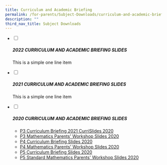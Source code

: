 ```yaml
---
title: Curriculum and Academic Briefing
permalink: /for-parents/Subject-Downloads/curriculum-and-academic-briefing/
description: ""
third_nav_title: Subject Downloads
---
```

<ul class="jekyllcodex_accordion">
  <li>
    <input type="checkbox" id="accordion1">
    <label for="accordion1"><h5>2022 CURRICULUM AND ACADEMIC BRIEFING SLIDES</h5></label>
    <div>
      <p>This is a simple one line item</p>
    </div>
	</li>
	<li>
    <input type="checkbox" id="accordion2">
    <label for="accordion2"><h5>2021 CURRICULUM AND ACADEMIC BRIEFING SLIDES</h5></label>
    <div>
      <p>This is a simple one line item</p>
    </div>
	</li>
	<li>
    <input type="checkbox" id="accordion3">
		<label for="accordion3"><h5>2020 CURRICULUM AND ACADEMIC BRIEFING SLIDES</h5></label>
    <div>
      <ul>
<li><a href="https://punggolcovepri-moe-edu-sg-admin.cwp.sg/qql/slot/u1242/Curriculum%20&amp;%20Academic%20Briefing/P3%20CURRICULUM%20BRIEFING%202020%20HANDOUT.pdf" target="_blank" rel="noopener">P3 Curriculum Briefing 2021 CurriSlides 2020</a></li>
<li><a href="https://punggolcovepri-moe-edu-sg-admin.cwp.sg/qql/slot/u1242/Curriculum%20&amp;%20Academic%20Briefing/2020%20P3%20Mathematics%20Parents%20Workshop%20Handout.pdf" target="_blank" rel="noopener">P3 Mathematics Parents' Workshop Slides 2020</a></li>
<li><a href="https://punggolcovepri-moe-edu-sg-admin.cwp.sg/qql/slot/u1242/News&amp;Announcement/P4%20CURRICULUM%20BRIEFING%202019.pdf" target="_blank" rel="noopener">P4 Curriculum Briefing Slides 2020</a></li>
<li><a href="https://punggolcovepri-moe-edu-sg-admin.cwp.sg/qql/slot/u1242/Curriculum%20&amp;%20Academic%20Briefing/P4%20Mathematics%20Parents%20Workshop%202020%20Handout.pdf" target="_blank" rel="noopener">P4 Mathematics Parents' Workshop Slides 2020</a></li>
<li><a href="https://punggolcovepri-moe-edu-sg-admin.cwp.sg/qql/slot/u726/Curriculum%20Briefing/P5%20CURRICULUM%20BRIEFING%2003022020.pdf" target="">P5 Curriculum Briefing Slides 2020</a></li>
<li><a href="https://punggolcovepri-moe-edu-sg-admin.cwp.sg/qql/slot/u726/Curriculum%20Briefing/P5%20Standard%20Mathematics%20Parents'%20Workshop%202020%20Handout.pdf" target="">P5 Standard Mathematics Parents' Workshop Slides 2020</a></li>
</ul>
    </div>
	</li>
</ul>